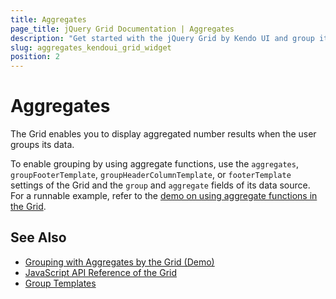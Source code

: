 ```yaml
---
title: Aggregates
page_title: jQuery Grid Documentation | Aggregates
description: "Get started with the jQuery Grid by Kendo UI and group its data by using aggregate functions."
slug: aggregates_kendoui_grid_widget
position: 2
---
```


# Aggregates

The Grid enables you to display aggregated number results when the user groups its data.

To enable grouping by using aggregate functions, use the `aggregates`, `groupFooterTemplate`, `groupHeaderColumnTemplate`, or `footerTemplate` settings of the Grid and the `group` and `aggregate` fields of its data source. For a runnable example, refer to the [demo on using aggregate functions in the Grid](https://demos.telerik.com/kendo-ui/grid/aggregates).

## See Also

* [Grouping with Aggregates by the Grid (Demo)](https://demos.telerik.com/kendo-ui/grid/aggregates)
* [JavaScript API Reference of the Grid](/api/javascript/ui/grid)
* [Group Templates](https://docs.telerik.com/aspnet-mvc/helpers/grid/templating/client-detail-template)
